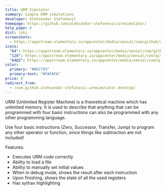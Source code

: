 ```yaml
---
title: URM Simulator
summary: Simple URM simulations
developer: Aleksandar Stefanović
homepage: https://github.com/aleksandar-stefanovic/urmsimulator/
help_page: #
dist: loki
screenshots:
  - https://appstream.elementary.io/appcenter/media/xenial/com/github/aleksandar-stefanovic.urmsimulator.desktop/D751539C2C637C7E084755F23A0111ED/screenshots/image-1_orig.png
icons:
  "64": https://appstream.elementary.io/appcenter/media/xenial/com/github/aleksandar-stefanovic.urmsimulator.desktop/D751539C2C637C7E084755F23A0111ED/icons/64x64/com.github.aleksandar-stefanovic.urmsimulator_com.github.aleksandar-stefanovic.urmsimulator.png
  "128": https://appstream.elementary.io/appcenter/media/xenial/com/github/aleksandar-stefanovic.urmsimulator.desktop/D751539C2C637C7E084755F23A0111ED/icons/128x128/com.github.aleksandar-stefanovic.urmsimulator_com.github.aleksandar-stefanovic.urmsimulator.png
  "64@2": https://appstream.elementary.io/appcenter/media/xenial/com/github/aleksandar-stefanovic.urmsimulator.desktop/D751539C2C637C7E084755F23A0111ED/icons/64x64@2/com.github.aleksandar-stefanovic.urmsimulator_com.github.aleksandar-stefanovic.urmsimulator.png
color:
  primary: "#8b7793"
  primary-text: "#FAFAFA"
price: 0
redirect_from:
  - /com.github.aleksandar-stefanovic.urmsimulator.desktop/
---
```


<p>URM (Unlimited Register Machine) is a theoretical machine which has unlimited memory. It is used to describe that anything that can be programmed with four basic instructions can also be programmed with any other programming language.</p>
<p>Use four basic instructions (Zero, Successor, Transfer, Jump) to program any other operator or function, since things like subtraction are not included!</p>
<p>Features:</p>
<ul>
  <li>Executes URM code correctly</li>
  <li>Ability to load a file</li>
  <li>Ability to manually set initial values</li>
  <li>When in debug mode, shows the result after each instruction</li>
  <li>Upon finishing, shows the state of all the used registers</li>
  <li>Has sythax highlighting</li>
</ul>